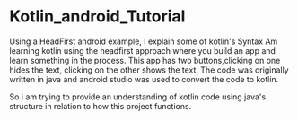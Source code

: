 # Kotlin_android_Tutorial
Using a HeadFirst android example, I explain some of kotlin's Syntax
Am learning kotlin using the headfirst approach where you build an app and learn something in the process. This app has two buttons,clicking on
one hides the text, clicking on the other shows the text. The code was originally written in java and android studio was used to convert the code to kotlin.

So i am trying to provide an understanding of kotlin code using java's structure in relation to how this project functions.


